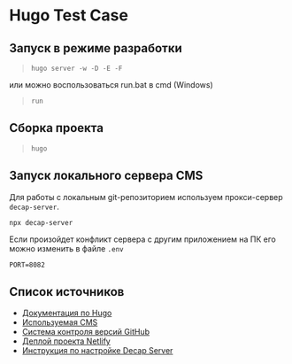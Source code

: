 # Hugo Test Case

## Запуск в режиме разработки

> `hugo server -w -D -E -F`

или можно воспользоваться run.bat в cmd (Windows)

> `run`

## Сборка проекта

> `hugo`

## Запуск локального сервера CMS

Для работы с локальным git-репозиторием используем прокси-сервер `decap-server`.

```
npx decap-server
```

Если произойдет конфликт сервера с другим приложением на ПК его можно изменить в файле `.env`

```
PORT=8082
```

## Список источников

* [Документация по Hugo](https://gohugo.io/)
* [Используемая CMS](https://decapcms.org/)
* [Система контроля версий GitHub](https://github.com/)
* [Деплой проекта Netlify](https://app.netlify.com/)
* [Инструкция по настройке Decap Server](https://decapcms.org/docs/working-with-a-local-git-repository/)

